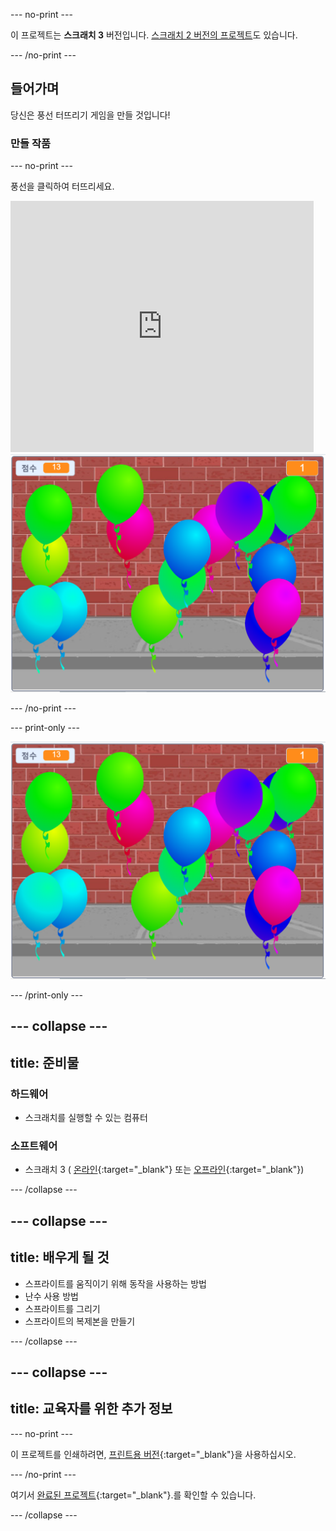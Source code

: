 --- no-print ---

이 프로젝트는 **스크래치 3** 버전입니다. [스크래치 2 버전의 프로젝트](https://projects.raspberrypi.org/ko-KR/projects/balloons-scratch2)도 있습니다.

--- /no-print ---

## 들어가며

당신은 풍선 터뜨리기 게임을 만들 것입니다!


### 만들 작품

--- no-print ---

풍선을 클릭하여 터뜨리세요.

<div class="scratch-preview">
  <iframe allowtransparency="true" width="485" height="402" src="https://scratch.mit.edu/projects/embed/392886957/?autostart=false" frameborder="0" scrolling="no"></iframe>
  <img src="images/balloons-final.png">
</div>

--- /no-print ---

--- print-only ---

![완료된 프로젝트](images/balloons-final.png)

--- /print-only ---

--- collapse ---
---
title: 준비물
---

### 하드웨어

+ 스크래치를 실행할 수 있는 컴퓨터

### 소프트웨어

+ 스크래치 3 ( [온라인](http://rpf.io/scratchon){:target="_blank"} 또는 [오프라인](http://rpf.io/scratchoff){:target="_blank"})

--- /collapse ---

--- collapse ---
---
title: 배우게 될 것
---

- 스프라이트를 움직이기 위해 동작을 사용하는 방법
- 난수 사용 방법
- 스프라이트를 그리기
- 스프라이트의 복제본을 만들기

--- /collapse ---

--- collapse ---
---
title: 교육자를 위한 추가 정보
---

--- no-print ---

이 프로젝트를 인쇄하려면, [프린트용 버전](https://projects.raspberrypi.org/ko-KR/projects/balloons/print){:target="_blank"}을 사용하십시오.

--- /no-print ---

여기서 [완료된 프로젝트](http://rpf.io/p/ko-KR/balloons-get){:target="_blank"}.를 확인할 수 있습니다.

--- /collapse ---
